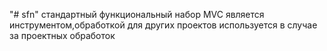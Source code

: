 "# sfn" 
стандартный функциональный набор MVC
является инструментом,обработкой для других проектов
используется в случае за проектных обработок 